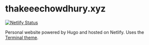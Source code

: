 # thakeeechowdhury.xyz
[![Netlify Status](https://api.netlify.com/api/v1/badges/45d387d0-eaa0-4a02-a455-c5d37acc2095/deploy-status)](https://app.netlify.com/sites/thakeechowdhury/deploys)

Personal website powered by Hugo and hosted on Netlify. Uses the [Terminal theme](https://github.com/panr/hugo-theme-terminal).
